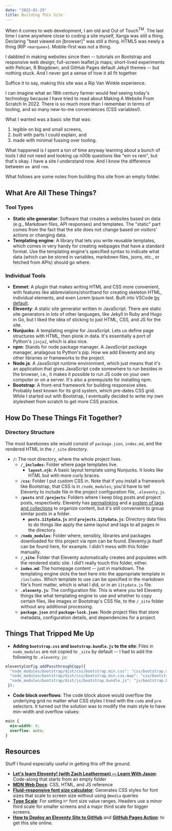 ```yaml
---
date: "2022-01-29"
title: Building This Site
---
```


When it comes to web development, I am old and Out of Touch<sup>TM</sup>. The last time I came anywhere close to coding a site myself, Xanga was still a thing. Declaring "best viewed on [browser]" was still a thing. HTML5 was newly a thing (RIP `<marquee>`). Mobile-first was not a thing.

I dabbled in making websites since then -- tutorials on Bootstrap and responsive web design; full-screen leaflet.js maps; short-lived experiments with Pelican, R Blogdown, and GitHub Pages default Jekyll themes -- but nothing stuck. And I never got a sense of how it all fit together.

Suffice it to say, making this site was a Rip Van Winkle experience.

I can imagine what an 18th century farmer would feel seeing today's technology because I have tried to read about Making A Website From Scratch In 2022. There is so much more than I remember in terms of tooling, and so many new-to-me conveniences (CSS variables!).

What I wanted was a basic site that was:
1. legible on big and small screens, 
2. built with parts I could explain, and 
3. made with minimal fussing over tooling.

What happened is I spent a ton of time anyway learning about a bunch of tools I did not need and looking up n00b questions like "em vs rem", but that's okay. I have a site I understand now. And I know the difference between `em `and `rem`.

What follows are some notes from building this site from an empty folder.

## What Are All These Things?

### Tool Types
- **Static site generator**: Software that creates a websites based on data (e.g., Markdown files, API responses) and templates. The "static" part comes from the fact that the site does not change based on visitors' actions or changing data.
- **Templating engine**: A library that lets you write reusable templates, which comes in very handy for creating webpages that have a standard format. Use the templating engine's specified syntax to indicate what data (which can be stored in variables, markdown files, jsons, etc., or fetched from APIs) should go where.

### Individual Tools

- **Emmet**: A plugin that makes writing HTML and CSS more convenient, with features like abbreviations/shorthand for creating skeleton HTML, individual elements, and even Lorem Ipsum text. Built into VSCode [by default](https://code.visualstudio.com/docs/editor/emmet).
- **Eleventy**: A static site generator written in JavaScript. There are static site generators in lots of other languages, like Jekyll in Ruby and Hugo in Go, but I liked the idea of sticking to just HTML, CSS, and JS for the site.
- **Nunjucks**: A templating engine for JavaScript. Lets us define page structures with HTML, then plonk in data. It's essentially a port of Python's `jinja2`, which is also nice.
- **npm**: Stands for node package manager. A JavaScript package manager, analagous to Python's pip. How we add Eleventy and any other libraries or frameworks to the project.
- **Node.js**: A JavaScript runtime environment, which just means that it's an application that gives JavaScript code somewhere to run besides in the browser, i.e., it makes it possible to run JS code on your own computer or on a server. It's also a prerequisite for installing npm.
- **Bootstrap**: A front-end framework for building responsive sites. Probably best known for its grid system, which pre-dates CSS grid. While I started out with Bootstrap, I eventually decided to write my own stylesheet from scratch to get more CSS practice.

## How Do These Things Fit Together?

### Directory Structure

The most barebones site would consist of `package.json`, `index.md`, and the rendered HTML in the `/_site` directory.

- **`/`:** The root directory, where the whole project lives.
  - **`/_includes`:** Folder where page templates live.
     - **`layout.njk`:** A basic layout template using Nunjucks. It looks like HTML but with more curly braces.
  - **`/css`**: Folder I put custom CSS in. Note that if you install a framework like Bootstrap, that CSS is in `/node_modules`; you'd have to tell Eleventy to include file in the project configuration file, `.eleventy.js`.
  - **`/posts`** and **`/projects`**: Folders where I keep blog posts and project posts, respectively. Eleventy has [permalinking](https://www.11ty.dev/docs/permalinks/) and a [system of tags and collections](https://www.11ty.dev/docs/collections/) to organize content, but it's still convenient to group similar posts in a folder. 
    - **`posts.11tydata.js`** and **`projects.11tydata.js`**: Directory data files to do things like apply the same layout and tags to all pages in the directory.
  - **`/node_modules`**: Folder where, sensibly, libraries and packages downloaded for this project via npm can be found. Eleventy.js itself can be found here, for example. I didn't mess with this folder manually.
  - **`/_site`**: Folder that Eleventy automatically creates and populates with the rendered static site. I did't really touch this folder, either.
  - **`index.md`**: The homepage content -- just in markdown. The templating engine slots the text here into the appropriate template in `/includes`. Which template to use can be specified in the markdown file's front matter, which is what I did, or in an `11tydata.js` file.
  - **`.eleventy.js`**: The configuration file. This is where you tell Eleventy things like what templating engine to use and whether to copy certain files, like images or Bootstrap's CSS file, to the `/_site` folder without any additional processing.
  - **`package.json`** and **`package-lock.json`**: Node project files that store metadata, configuration details, and dependencies for a project. 


## Things That Tripped Me Up

- **Adding `bootstrap.css` and `bootstrap.bundle.js` to the site**: Files in `node_modules` are not copied to `_site` by default -- I had to add the following to `.eleventy.js`:

```javascript
eleventyConfig.addPassthroughCopy({
  "node_modules/bootstrap/dist/css/bootstrap.min.css": "css/bootstrap.min.css",  
  "node_modules/bootstrap/dist/css/bootstrap.min.css.map": "css/bootstrap.min.css.map",  
  "node_modules/bootstrap/dist/js/bootstrap.bundle.js": "js/bootstrap.bundle.js"
 });
```
- **Code block overflows**: The code block above would overflow the underlying grid no matter what CSS styles I tried with the `code` and `pre` selectors. It turned out the solution was to modify the main style to have min-width and overflow values:

```css
main {
  min-width: 0;
  overflow: auto;
}
```

## Resources

Stuff I found especially useful in getting this off the ground. 

- **[Let's learn Eleventy! (with Zach Leatherman) — Learn With Jason](https://www.youtube.com/watch?v=j8mJrhhdHWc)**: Code-along that starts from an empty folder
- **[MDN Web Docs](https://developer.mozilla.org/en-US/docs/Web)**: CSS, HTML, and JS reference
- **[Fluid-responsive font size calculator](https://websemantics.uk/tools/responsive-font-calculator/)**: Generates CSS styles for font sizes that scale to screen size without using `@media` queries
- **[Type Scale](https://type-scale.com/)**: For setting `h*` font size value ranges. Headers use a minor third scale for smaller screens and a major third scale for bigger screens.
- **[How to Deploy an Eleventy Site to GitHub](https://www.justus.ws/tech/deploying-eleventy-to-github-pages/)** and **[GitHub Pages Action](https://github.com/marketplace/actions/github-pages-action)**: to get this site online.